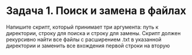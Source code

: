 # Задача 1. Поиск и замена в файлах 

Напишите скрипт, который принимает три аргумента: путь к директории, строку для поиска и строку для замены. Скрипт должен рекурсивно найти все файлы с расширением .txt в указанной директории и заменить все вхождения первой строки на вторую